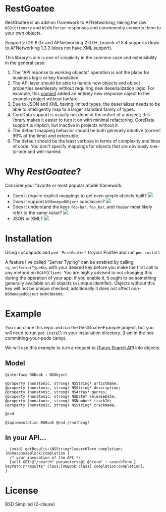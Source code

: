 RestGoatee
==========

RestGoatee is an add-on framework to AFNetworking; taking the raw `NSDictionary` and `NSXMLParser` responses and convienently converts them to your own objects.

Supports: iOS 6.0+ and AFNetworking 2.0.0+, branch v1.5.4 supports down to AFNetworking 1.3.3 (does not have XML support).

This library's aim is one of simplicity in the common case and extensibility in the general case:<br/>
1) The "API reponse to working objects" operation is not the place for business logic or key translation.<br/>
2) The API layer should be able to handle new objects and object properties seemlessly without requiring new deserialization logic.  For example, this <a href="https://github.com/rdignard08/RestGoatee/commit/50b516c4e5377ef02a384b26ce94984655b424f0">commit</a> added an entirely new response object to the example project without fanfare.<br/>
3) Due to JSON and XML having limited types, the deserializer needs to be able to intelligently map to a larger standard family of types.<br/>
4) CoreData support is usually not done at the outset of a project; this library makes it easier to turn it on with minimal refactoring.  CoreData support is implicit, but inactive in projects without it.<br/>
5) The default mapping behavior should be both generally intuitive (correct 99% of the time) and extensible.<br/>
6) The default should be the least verbose in terms of complexity and lines of code.  You don't specify mappings for objects that are obviously one-to-one and well-named.

Why _RestGoatee_?
=================
Consider your favorite or most popular model framework:

  * Does it require explicit mappings to get even simple objects built?  <img src="https://github.com/jloughry/Unicode/raw/master/graphics/red_x.png"/>
  * Does it support `NSManagedObject` subclasses? <img src="https://github.com/jloughry/Unicode/raw/master/graphics/green_check.png"/>
  * Does it understand the keys `foo-bar`, `foo_bar`, and `fooBar` most likely refer to the same value? <img src="https://github.com/jloughry/Unicode/raw/master/graphics/green_check.png"/>
  * JSON or XML? <img src="https://github.com/jloughry/Unicode/raw/master/graphics/green_check.png"/>

# Installation
Using cocoapods add `pod 'RestGoatee'` to your Podfile and run `pod install`

A feature I've called "Server Typing" can be enabled by calling `rg_setServerTypeKey` with your desired key before you make the first call to any method on `RGAPIClient`.  You are highly advised to not changing this during the operation of your app; if you enable it, it ought to be something generally available on all objects (a unique identifer).  Objects without this key will not be unique checked, additionally it does not affect non-`NSManagedObject` subclasses.

Example
=======
You can clone this repo and run the RestGoateeExample project, but you will need to run `pod install` in your installation directory.  (I am in the not-committing-your-pods camp).

We will use this example to turn a request to [iTunes Search API](https://itunes.apple.com/search?term=pink+floyd) into objects.
## Model

```objc
@interface RGBook : NSObject

@property (nonatomic, strong) NSString* artistName;
@property (nonatomic, strong) NSString* description;
@property (nonatomic, strong) NSArray* genres;
@property (nonatomic, strong) NSDate* releaseDate;
@property (nonatomic, strong) NSNumber* trackId;
@property (nonatomic, strong) NSString* trackName;

@end
```
```objc
@implementation RGBook @end //nothing!
```

## In your API...

```objc
- (void) getResults:(NSString*)searchTerm completion:(RGResponseBlock)completion {
  /* your invocation of the API */
  [self GET:@"/search" parameters:@{ @"term" : searchTerm } keyPath:@"results" class:[RGBook class] completion:completion];
}
```

License
=======
BSD Simplied (2-clause)
